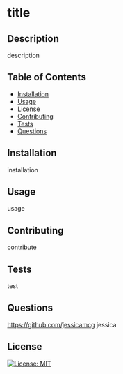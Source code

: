 # title

## Description
description

## Table of Contents
- [Installation](#installation)
- [Usage](#usage)
- [License](#license)
- [Contributing](#contributing)
- [Tests](#tests)
- [Questions](#questions)

## Installation
installation

## Usage
usage


## Contributing
contribute

## Tests
test

## Questions
https://github.com/jessicamcg
jessica

## License
  
  [![License: MIT](https://img.shields.io/badge/License-MIT-yellow.svg)](https://opensource.org/licenses/MIT)